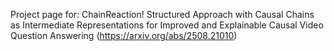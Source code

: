 Project page for: ChainReaction! Structured Approach with Causal Chains as Intermediate Representations for Improved and Explainable Causal Video Question Answering (https://arxiv.org/abs/2508.21010)
